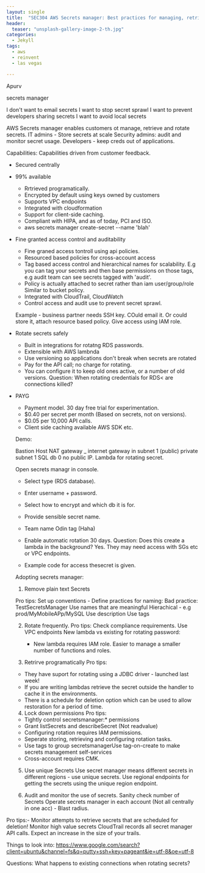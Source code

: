 ```yaml
---
layout: single
title:  "SEC304 AWS Secrets manager: Best practices for managing, retrieving and rotating secrets at scale"
header:
  teaser: "unsplash-gallery-image-2-th.jpg"
categories:
  - Jekyll
tags:
  - aws
  - reinvent
  - las vegas

---
```


Apurv


secrets manager

I don't want to email secrets
I want to stop secret sprawl
I want to prevent developers sharing secrets
I want to avoid local secrets

AWS Secrets manager enables customers ot manage, retrieve and rotate secrets.
IT admins - Store secrets at scale
Security admins: audit and monitor secret usage.
Developers - keep creds out of applications.

Capabilities:
Capabilities driven from customer feedback.
- Secured centrally
- 99% available
  - Rrtrieved programatically.
  - Encrypted by default using keys owned by customers
  - Supports VPC endpoints
  - Integrated with cloudformation
  - Support for client-side caching.
  - Compliant with HIPA, and as of today, PCI and ISO.
  - aws secrets manager create-secret --name 'blah'
- Fine granted access control and auditability
  - Fine graned access tontroll using api policies.
  - Resourced based policies for cross-account access
  - Tag based access control and hierarchical names for scalability. E.g you can tag your secrets and then base permissions on those tags, e.g audit team can see secrets tagged with 'audit'.
  - Policy is actually attached to secret rather than iam user/group/role Similar to bucket policy.
  - Integrated with CloudTrail, CloudWatch
  - Control access and audit use to prevent secret sprawl.

  Example - business partner needs SSH key. COuld email it. Or could store it, attach resource based policy. Give access using IAM role.
- Rotate secrets safely
  - Built in integrations for rotatng RDS passwords.
  - Extensible with AWS lambnda
  - Use versioning so applications don't break when secrets are rotated
  - Pay for the API call; no charge for rotating.
  - You can configure it to keep old ones active, or a number of old versions.
Question: When rotating credentials for RDS< are connections killed?

- PAYG
  - Payment model. 30 day free trial for experimentation.
  - $0.40 per secret per month (Based on secrets, not on versions).
  - $0.05 per 10,000 API calls.
  - Client side caching available AWS SDK etc.

  Demo:

  Bastion Host NAT gateway _ internet gateway in subnet 1 (public)
  private subnet 1 SQL db 0 no public IP. Lambda for rotating secret.

  Open secrets managr in console.
  - Select type (RDS database).
  - Enter username + password.
  - Select how to encrypt and which db it is for.
  - Provide sensible secret name.
  - Team name Odin tag (Haha)

  - Enable automatic rotation 30 days. Question: Does this create a lambda in the background? Yes. They may need access with SGs etc or VPC endpoints.
  - Example code for access thesecret is given.


  Adopting secrets manager:
  1. Remove plain text Secrets

    Pro tips:
    Set up conventions - Define practices for naming:
      Bad practice: TestSecretsManager
      Use names that are meaningful
      Hierachical - e.g prod/MyMobileAPp/MySQL
      Use description
      Use tags

  2. Rotate frequently.
  Pro tips:
    Check compliance requirements.
    Use VPC endpoints
    New lambda vs existing for rotating password:
      - New lambda requires IAM role. Easier to manage a smaller number of functions and roles.

  3. Retrirve programatically
  Pro tips:
    - They have suport for rotating using a JDBC driver - launched last week!
    - If you are writing lambdas retrieve the secret outside the handler to cache it in the environments.
    - There is a schedule for deletion option which can be used to allow restoration for a period of time.

  4. Lock down permissions
  Pro tips:
    - Tightly control secretsmanager:* permissions
    - Grant listSecrets and describeSecret (Not readvalue)
    - Configuring rotation requires IAM permissions.
    - Seperate storing, retrieving and configuring rotation tasks.
    - Use tags to group secretsmanagerUse tag-on-create to make secrets management self-services
    - Cross-account requires CMK.



  5. Use unique Secrets
  Use secret manager means different secrets in different regions - use unique secrets.
  Use regional endpoints for getting the secrets using the unique region endpoint.

  6. Audit and monitor the use of secrets.
  Sanity check number of Secrets
  Operate secrets manager in each account (Not all centrally in one acc) - Blast radius.

Pro tips:- Monitor attempts to retrieve secrets that are scheduled for deletion!
Monitor high value secrets
CloudTrail records all secret manager API calls. Expect an increase in the size of your trails.


Things to look into:
https://www.google.com/search?client=ubuntu&channel=fs&q=putty+ssh+key+pageant&ie=utf-8&oe=utf-8

  Questions:
What happens to existing connections when rotating secrets?
